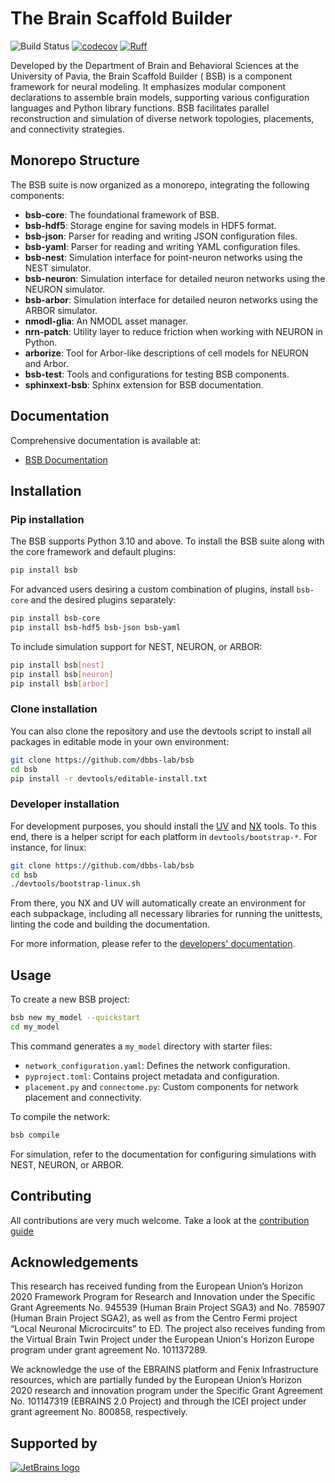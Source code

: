 # The Brain Scaffold Builder

![Build Status](https://github.com/dbbs-lab/bsb/actions/workflows/main.yml/badge.svg)
[![codecov](https://codecov.io/gh/dbbs-lab/bsb/graph/badge.svg?token=9b20cUHwzX)](https://codecov.io/gh/dbbs-lab/bsb)
[![Ruff](https://img.shields.io/endpoint?url=https://raw.githubusercontent.com/astral-sh/ruff/main/assets/badge/v2.json)](https://github.com/astral-sh/ruff)

Developed by the Department of Brain and Behavioral Sciences at the University of Pavia, the Brain Scaffold Builder (
BSB) is a component framework for neural modeling. It emphasizes modular component declarations to assemble brain
models, supporting various configuration languages and Python library functions. BSB facilitates parallel reconstruction
and simulation of diverse network topologies, placements, and connectivity strategies.

## Monorepo Structure

The BSB suite is now organized as a monorepo, integrating the following components:

* **bsb-core**: The foundational framework of BSB.
* **bsb-hdf5**: Storage engine for saving models in HDF5 format.
* **bsb-json**: Parser for reading and writing JSON configuration files.
* **bsb-yaml**: Parser for reading and writing YAML configuration files.
* **bsb-nest**: Simulation interface for point-neuron networks using the NEST simulator.
* **bsb-neuron**: Simulation interface for detailed neuron networks using the NEURON simulator.
* **bsb-arbor**: Simulation interface for detailed neuron networks using the ARBOR simulator.
* **nmodl-glia**: An NMODL asset manager.
* **nrn-patch**: Utility layer to reduce friction when working with NEURON in Python.
* **arborize**: Tool for Arbor-like descriptions of cell models for NEURON and Arbor.
* **bsb-test**: Tools and configurations for testing BSB components.
* **sphinxext-bsb**: Sphinx extension for BSB documentation.

## Documentation

Comprehensive documentation is available at:

* [BSB Documentation](https://bsb.readthedocs.io/en/latest)

## Installation

### Pip installation

The BSB supports Python 3.10 and above. To install the BSB suite along with the core framework and default plugins:

```bash
pip install bsb
```

For advanced users desiring a custom combination of plugins, install `bsb-core` and the desired plugins separately:

```bash
pip install bsb-core
pip install bsb-hdf5 bsb-json bsb-yaml
```

To include simulation support for NEST, NEURON, or ARBOR:

```bash
pip install bsb[nest]
pip install bsb[neuron]
pip install bsb[arbor]
```

### Clone installation

You can also clone the repository and use the devtools script to install all packages in editable mode 
in your own environment:

```bash
git clone https://github.com/dbbs-lab/bsb
cd bsb
pip install -r devtools/editable-install.txt
```

### Developer installation

For development purposes, you should install the [UV](https://docs.astral.sh/uv/) and [NX](https://nx.dev/) tools.
To this end, there is a helper script for each platform in ``devtools/bootstrap-*``. For instance, for linux:

```bash
git clone https://github.com/dbbs-lab/bsb
cd bsb
./devtools/bootstrap-linux.sh
```


From there, you NX and UV will automatically create an environment for each subpackage, 
including all necessary libraries for running the unittests, linting the code and building the documentation.

For more information, please refer to the [developers' documentation](https://bsb.readthedocs.io/en/latest/dev/dev-toc.html).

## Usage

To create a new BSB project:

```bash
bsb new my_model --quickstart
cd my_model
```

This command generates a `my_model` directory with starter files:

* `network_configuration.yaml`: Defines the network configuration.
* `pyproject.toml`: Contains project metadata and configuration.
* `placement.py` and `connectome.py`: Custom components for network placement and connectivity.

To compile the network:

```bash
bsb compile
```

For simulation, refer to the documentation for configuring simulations with NEST, NEURON, or ARBOR.

## Contributing

All contributions are very much welcome.
Take a look at the [contribution guide](CONTRIBUTING.md)

## Acknowledgements

This research has received funding from the European Union’s Horizon 2020 Framework Program for Research and Innovation
under the Specific Grant Agreements No. 945539 (Human Brain Project SGA3) and No. 785907 (Human Brain Project SGA2), as
well as from the Centro Fermi project “Local Neuronal Microcircuits” to ED. The project also receives funding from the
Virtual Brain Twin Project under the European Union's Horizon Europe program under grant agreement No. 101137289.

We acknowledge the use of the EBRAINS platform and Fenix Infrastructure resources, which are partially funded by the
European Union’s Horizon 2020 research and innovation program under the Specific Grant Agreement No. 101147319 (EBRAINS
2.0 Project) and through the ICEI project under grant agreement No. 800858, respectively.

## Supported by

[![JetBrains logo](https://resources.jetbrains.com/storage/products/company/brand/logos/jetbrains.svg)](https://jb.gg/OpenSourceSupport)
